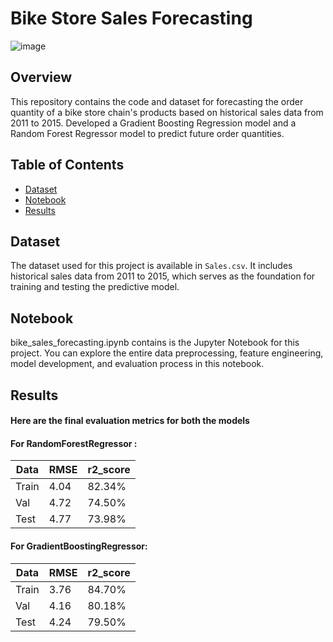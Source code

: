 # Bike Store Sales Forecasting

![image](https://github.com/utkarsh23kushwaha/bike_sales_forecasting/assets/72360686/2898c556-37bd-4737-95ff-7183c217a829)

## Overview

This repository contains the code and dataset for forecasting the order quantity of a bike store chain's products based on historical sales data from 2011 to 2015. Developed a Gradient Boosting Regression model and a Random Forest Regressor model to predict future order quantities.

## Table of Contents

- [Dataset](#dataset)
- [Notebook](#notebook)
- [Results](#results)

## Dataset

The dataset used for this project is available in  `Sales.csv`. It includes historical sales data from 2011 to 2015, which serves as the foundation for training and testing the predictive model.

## Notebook

bike_sales_forecasting.ipynb contains is the Jupyter Notebook for this project. You can explore the entire data preprocessing, feature engineering, model development, and evaluation process in this notebook.

## Results
#### Here are the final evaluation metrics for both the models

#### For RandomForestRegressor :
| Data     | RMSE     | r2_score |
|----------|----------|----------|
| Train    | 4.04     | 82.34%   |
| Val      | 4.72     | 74.50%   |
| Test     | 4.77     | 73.98%   |

#### For GradientBoostingRegressor:
| Data     | RMSE     | r2_score |
|----------|----------|----------|
| Train    | 3.76     | 84.70%   |
| Val      | 4.16     | 80.18%   |
| Test     | 4.24     | 79.50%   |



